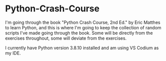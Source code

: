 # Python-Crash-Course
I'm going through the book "Python Crash Course, 2nd Ed." by Eric Matthes to learn Python, and this is where I'm going to keep the collection of random scripts I've made going through the book. Some will be directly from the exercises throughout, some will deviate from the exercises.

I currently have Python version 3.8.10 installed and am using VS Codium as my IDE.